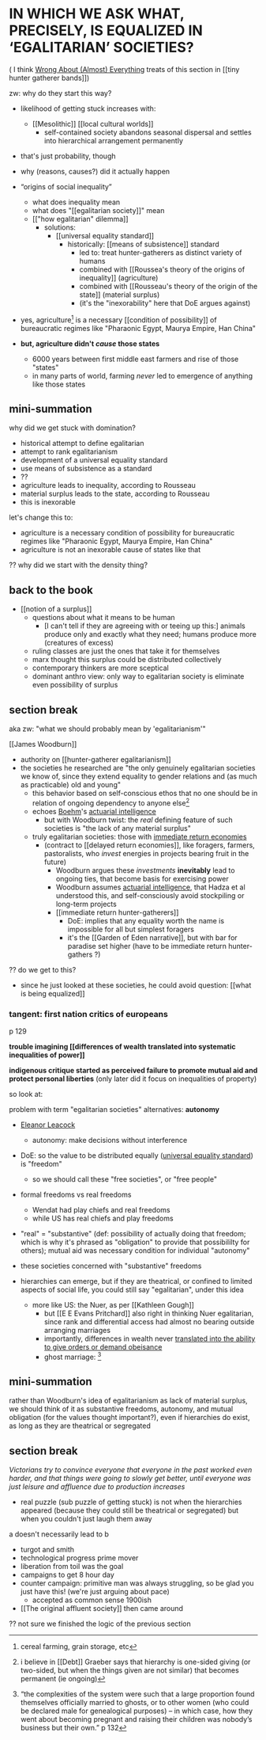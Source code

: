 # IN WHICH WE ASK WHAT, PRECISELY, IS EQUALIZED IN ‘EGALITARIAN’ SOCIETIES?

( I think [Wrong About (Almost) Everything](wrong_about_almost_everything_chris_knight.md) treats of this section in [[tiny hunter gatherer bands]])

zw: why do they start this way?

- likelihood of getting stuck increases with:
	- [[Mesolithic]] [[local cultural worlds]]
		- self-contained society abandons seasonal dispersal and settles into hierarchical arrangement permanently

- that's just probability, though
- why (reasons, causes?) did it actually happen

- “origins of social inequality”
	- what does inequality mean
	- what does "[[egalitarian society]]" mean
	- [["how egalitarian" dilemma]]
		- solutions:
			- [[universal equality standard]]
				- historically: [[means of subsistence]] standard
					- led to: treat hunter-gatherers as distinct variety of humans
					- combined with [[Roussea's theory of the origins of inequality]] (agriculture)
					- combined with [[Rousseau's theory of the origin of the state]] (material surplus)
					- (it's the "inexorability" here that DoE argues against)

- yes, agriculture[^1] is a necessary [[condition of possibility]] of bureaucratic regimes like "Pharaonic Egypt, Maurya Empire, Han China"
- **but, agriculture didn't *cause* those states**
	- 6000 years between first middle east farmers and rise of those "states"
	- in many parts of world, farming *never* led to emergence of anything like those states

## mini-summation
why did we get stuck with domination?
- historical attempt to define egalitarian
- attempt to rank egalitarianism
- development of a universal equality standard
- use means of subsistence as a standard
- ??
- agriculture leads to inequality, according to Rousseau
- material surplus leads to the state, according to Rousseau
- this is inexorable

let's change this to:
- agriculture is a necessary condition of possibility for bureaucratic regimes like "Pharaonic Egypt, Maurya Empire, Han China"
- agriculture is not an inexorable cause of states like that

?? why did we start with the density thing?

## back to the book

- [[notion of a surplus]]
	- questions about what it means to be human
		- [I can't tell if they are agreeing with or teeing up this:] animals produce only and exactly what they need; humans produce more (creatures of excess)
	- ruling classes are just the ones that take it for themselves
	- marx thought this surplus could be distributed collectively
	- contemporary thinkers are more sceptical
	- dominant anthro view: only way to egalitarian society is eliminate even possibility of surplus

## section break

aka zw: "what we should probably mean by 'egalitarianism'"

[[James Woodburn]]
- authority on [[hunter-gatherer egalitarianism]]
- the societies he researched are "the only genuinely egalitarian societies we know of, since they extend equality to gender relations and (as much as practicable) old and young"
	- this behavior based on self-conscious ethos that no one should be in relation of ongoing dependency to anyone else[^2]
	- echoes [Boehm](boehm_christopher.md)'s [actuarial intelligence](actuarial_intelligence.md)
		- but with Woodburn twist: the *real* defining feature of such societies is "the lack of any material surplus"
	- truly egalitarian societies: those with [immediate return economies](immediate_return_economies.md)
		- (contract to [[delayed return economies]], like foragers, farmers, pastoralists, who *invest* energies in projects bearing fruit in the future)
			- Woodburn argues these *investments* **inevitably** lead to ongoing ties, that become basis for exercising power
			- Woodburn assumes [actuarial intelligence](actuarial_intelligence.md), that Hadza et al understood this, and self-consciously avoid stockpiling or long-term projects
			- [[immediate return hunter-gatherers]]
				- DoE: implies that any equality worth the name is impossible for all but simplest foragers
				- it's the [[Garden of Eden narrative]], but with bar for paradise set higher (have to be immediate return hunter-gathers ?)

?? do we get to this?
- since he just looked at these societies, he could avoid question: [[what is being equalized]]

### tangent: first nation critics of europeans
p 129

**trouble imagining [[differences of wealth translated into systematic inequalities of power]]**

**indigenous critique started as perceived failure to promote mutual aid and protect personal liberties** (only later did it focus on inequalities of property)

so look at:

problem with term "egalitarian societies"
alternatives:
**autonomy**
- [Eleanor Leacock](leacock_eleanor.md)
	- autonomy: make decisions without interference
- DoE: so the value to be distributed equally ([universal equality standard](universal%20equality%20standard.md)) is "freedom"
	- so we should call these "free societies", or "free people"
- formal freedoms vs real freedoms
	- Wendat had play chiefs and real freedoms
	- while US has real chiefs and play freedoms
- "real" = "substantive" (def: possibility of actually doing that freedom; which is why it's phrased as "obligation" to provide that possibililty for others); mutual aid was necessary condition for individual "autonomy"
- these societies concerned with "substantive" freedoms

- hierarchies can emerge, but if they are theatrical, or confined to limited aspects of social life, you could still say "egalitarian", under this idea
	- more like US: the Nuer, as per [[Kathleen Gough]]
		- but [[E E Evans Pritchard]] also right in thinking Nuer egalitarian, since rank and differential access had almost no bearing outside arranging marriages
		- importantly, differences in wealth never [translated into the ability to give orders or demand obeisance](differences%20of%20wealth%20translated%20into%20systematic%20inequalities%20of%20power.md) 
		- ghost marriage: [^3]

## mini-summation

rather than Woodburn's idea of egalitarianism as lack of material surplus, we should think of it as substantive freedoms, autonomy, and mutual obligation (for the values thought important?), even if hierarchies do exist, as long as they are theatrical or segregated

## section break

*Victorians try to convince everyone that everyone in the past worked even harder, and that things were going to slowly get better, until everyone was just leisure and affluence due to production increases*

- real puzzle (sub puzzle of getting stuck) is not when the hierarchies appeared (because they could still be theatrical or segregated) but when you couldn't just laugh them away

a doesn't necessarily lead to b

- turgot and smith
- technological progress prime mover
- liberation from toil was the goal
- campaigns to get 8 hour day
- counter campaign: primitive man was always struggling, so be glad you just have this! (we're just arguing about pace)
	- accepted as common sense 1900ish
- [[The original affluent society]] then came around

?? not sure we finished the logic of the previous section



[^1]: cereal farming, grain storage, etc
[^2]: i believe in [[Debt]] Graeber says that hierarchy is one-sided giving (or two-sided, but when the things given are not similar) that becomes permanent (ie ongoing)
[^3]: “the complexities of the system were such that a large proportion found themselves officially married to ghosts, or to other women (who could be declared male for genealogical purposes) – in which case, how they went about becoming pregnant and raising their children was nobody’s business but their own.” p 132
